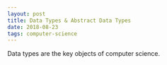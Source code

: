 ```yaml
---
layout: post
title: Data Types & Abstract Data Types
date: 2018-08-23
tags: computer-science
---
```

Data types are the key objects of computer science.
